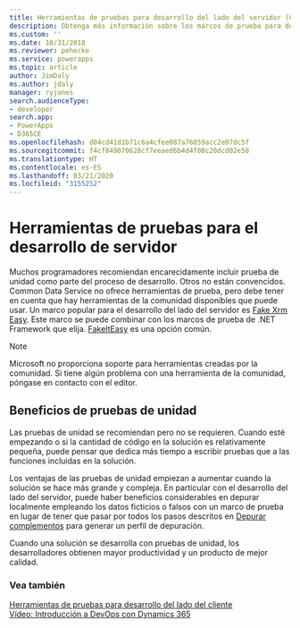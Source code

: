 ```yaml
---
title: Herramientas de pruebas para desarrollo del lado del servidor (Common Data Service) | Microsoft Docs
description: Obtenga más información sobre los marcos de prueba para desarrollo del lado del servidor.
ms.custom: ''
ms.date: 10/31/2018
ms.reviewer: pehecke
ms.service: powerapps
ms.topic: article
author: JimDaly
ms.author: jdaly
manager: ryjones
search.audienceType:
- developer
search.app:
- PowerApps
- D365CE
ms.openlocfilehash: d04cd41d1b71c6a4cfee087a76859acc2e07dc5f
ms.sourcegitcommit: f4cf849070628cf7eeaed6b4d4f08c20dcd02e58
ms.translationtype: HT
ms.contentlocale: es-ES
ms.lasthandoff: 03/21/2020
ms.locfileid: "3155252"
---
```

# <a name="testing-tools-for-server-side-development"></a>Herramientas de pruebas para el desarrollo de servidor

Muchos programadores recomiendan encarecidamente incluir prueba de unidad como parte del proceso de desarrollo. Otros no están convencidos. Common Data Service no ofrece herramientas de prueba, pero debe tener en cuenta que hay herramientas de la comunidad disponibles que puede usar. Un marco popular para el desarrollo del lado del servidor es [Fake Xrm Easy](https://dynamicsvalue.com/home). Este marco se puede combinar con los marcos de prueba de .NET Framework que elija. [FakeItEasy](https://fakeiteasy.github.io/) es una opción común.

> [!NOTE]
> Microsoft no proporciona soporte para herramientas creadas por la comunidad. Si tiene algún problema con una herramienta de la comunidad, póngase en contacto con el editor.

## <a name="benefits-of-unit-testing"></a>Beneficios de pruebas de unidad

Las pruebas de unidad se recomiendan pero no se requieren. Cuando esté empezando o si la cantidad de código en la solución es relativamente pequeña, puede pensar que dedica más tiempo a escribir pruebas que a las funciones incluidas en la solución.

Los ventajas de las pruebas de unidad empiezan a aumentar cuando la solución se hace más grande y compleja. En particular con el desarrollo del lado del servidor, puede haber beneficios considerables en depurar localmente empleando los datos ficticios o falsos con un marco de prueba en lugar de tener que pasar por todos los pasos descritos en [Depurar complementos](debug-plug-in.md) para generar un perfil de depuración.

Cuando una solución se desarrolla con pruebas de unidad, los desarrolladores obtienen mayor productividad y un producto de mejor calidad.

### <a name="see-also"></a>Vea también

[Herramientas de pruebas para desarrollo del lado del cliente](../model-driven-apps/testing-tools-client.md)<br />
[Vídeo: Introducción a DevOps con Dynamics 365](https://youtu.be/AorM792M8nY)